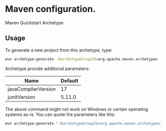 # Maven configuration.

Maven Quickstart Archetype

## Usage
To generate a new project from this archetype, type:

```bash
mvn archetype:generate -DarchetypeGroupId=org.apache.maven.archetypes -DarchetypeArtifactId=maven-archetype-quickstart -DarchetypeVersion=1.5
```

Archetype provide additional parameters:

| Name                | Default |
|---------------------|---------|
| javaCompilerVersion | 17      |
| junitVersion        | 5.11.0  |


The above command might not work on Windows or certain operating systems as-is. You can quote the parameters like this:

```bash
mvn archetype:generate "-DarchetypeGroupId=org.apache.maven.archetypes" "-DarchetypeArtifactId=maven-archetype-quickstart" "-DarchetypeVersion=1.5"
```